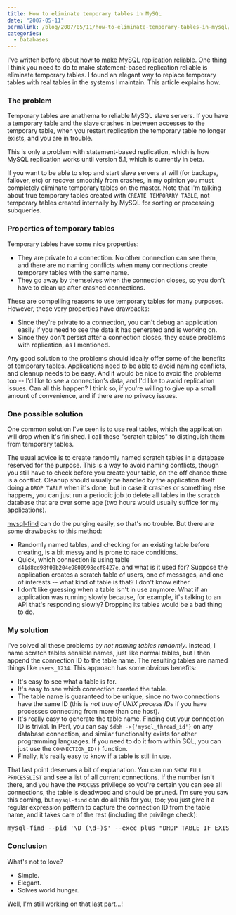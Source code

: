 ```yaml
---
title: How to eliminate temporary tables in MySQL
date: "2007-05-11"
permalink: /blog/2007/05/11/how-to-eliminate-temporary-tables-in-mysql/
categories:
  - Databases
---
```

I've written before about [how to make MySQL replication reliable][1]. One thing I think you need to do to make statement-based replication reliable is eliminate temporary tables. I found an elegant way to replace temporary tables with real tables in the systems I maintain. This article explains how.

### The problem

Temporary tables are anathema to reliable MySQL slave servers. If you have a temporary table and the slave crashes in between accesses to the temporary table, when you restart replication the temporary table no longer exists, and you are in trouble.

This is only a problem with statement-based replication, which is how MySQL replication works until version 5.1, which is currently in beta.

If you want to be able to stop and start slave servers at will (for backups, failover, etc) or recover smoothly from crashes, in my opinion you must completely eliminate temporary tables on the master. Note that I'm talking about true temporary tables created with `CREATE TEMPORARY TABLE`, not temporary tables created internally by MySQL for sorting or processing subqueries.

### Properties of temporary tables

Temporary tables have some nice properties:

*   They are private to a connection. No other connection can see them, and there are no naming conflicts when many connections create temporary tables with the same name.
*   They go away by themselves when the connection closes, so you don't have to clean up after crashed connections.

These are compelling reasons to use temporary tables for many purposes. However, these very properties have drawbacks:

*   Since they're private to a connection, you can't debug an application easily if you need to see the data it has generated and is working on.
*   Since they don't persist after a connection closes, they cause problems with replication, as I mentioned.

Any good solution to the problems should ideally offer some of the benefits of temporary tables. Applications need to be able to avoid naming conflicts, and cleanup needs to be easy. And it would be nice to avoid the problems too -- I'd like to see a connection's data, and I'd like to avoid replication issues. Can all this happen? I think so, if you're willing to give up a small amount of convenience, and if there are no privacy issues.

### One possible solution

One common solution I've seen is to use real tables, which the application will drop when it's finished. I call these "scratch tables" to distinguish them from temporary tables.

The usual advice is to create randomly named scratch tables in a database reserved for the purpose. This is a way to avoid naming conflicts, though you still have to check before you create your table, on the off chance there is a conflict. Cleanup should usually be handled by the application itself doing a `DROP TABLE` when it's done, but in case it crashes or something else happens, you can just run a periodic job to delete all tables in the `scratch` database that are over some age (two hours would usually suffice for my applications).

[mysql-find][2] can do the purging easily, so that's no trouble. But there are some drawbacks to this method:

*   Randomly named tables, and checking for an existing table before creating, is a bit messy and is prone to race conditions.
*   Quick, which connection is using table `d41d8cd98f00b204e9800998ecf8427e`, and what is it used for? Suppose the application creates a scratch table of users, one of messages, and one of interests -- what kind of table is that? I don't know either.
*   I don't like guessing when a table isn't in use anymore. What if an application was running slowly because, for example, it's talking to an API that's responding slowly? Dropping its tables would be a bad thing to do.

### My solution

I've solved all these problems by *not naming tables randomly*. Instead, I name scratch tables sensible names, just like normal tables, but I then append the connection ID to the table name. The resulting tables are named things like `users_1234`. This approach has some obvious benefits:

*   It's easy to see what a table is for.
*   It's easy to see which connection created the table.
*   The table name is guaranteed to be unique, since no two connections have the same ID (this is *not true of UNIX process IDs* if you have processes connecting from more than one host).
*   It's really easy to generate the table name. Finding out your connection ID is trivial. In Perl, you can say `$dbh ->{'mysql_thread_id'}` on any database connection, and similar functionality exists for other programming languages. If you need to do it from within SQL, you can just use the `CONNECTION_ID()` function.
*   Finally, it's really easy to know if a table is still in use.

That last point deserves a bit of explanation. You can run `SHOW FULL PROCESSLIST` and see a list of all current connections. If the number isn't there, and you have the `PROCESS` privilege so you're certain you can see all connections, the table is deadwood and should be pruned. I'm sure you saw this coming, but `mysql-find` can do all this for you, too; you just give it a regular expression pattern to capture the connection ID from the table name, and it takes care of the rest (including the privilege check):

<pre>mysql-find --pid '\D_(\d+)$' --exec_plus "DROP TABLE IF EXISTS %s"</pre>

### Conclusion

What's not to love?

*   Simple.
*   Elegant.
*   Solves world hunger.

Well, I'm still working on that last part&#8230;!

 [1]: http://www.xaprb.com/blog/2007/01/20/how-to-make-mysql-replication-reliable/
 [2]: http://code.google.com/p/maatkit
